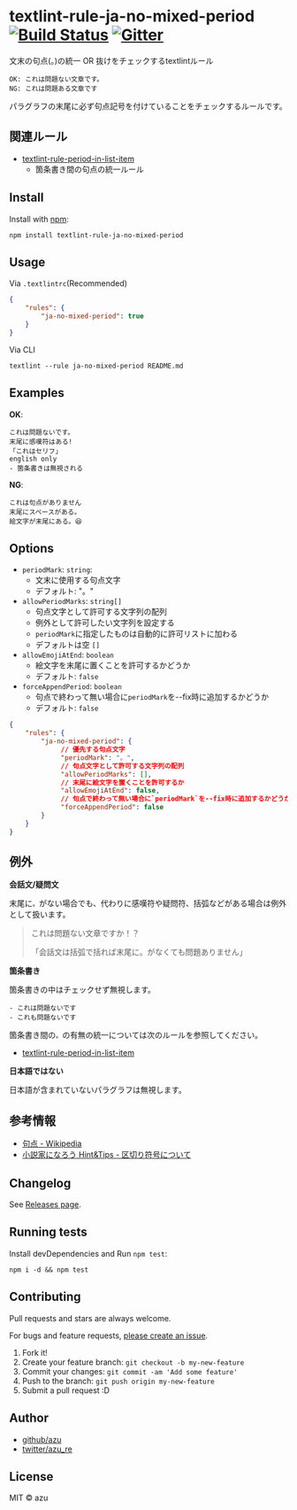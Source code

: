# textlint-rule-ja-no-mixed-period [![Build Status](https://travis-ci.org/textlint-ja/textlint-rule-ja-no-mixed-period.svg?branch=master)](https://travis-ci.org/textlint-ja/textlint-rule-ja-no-mixed-period) [![Gitter](https://badges.gitter.im/textlint-ja/textlint-ja.svg)](https://gitter.im/textlint-ja/textlint-ja?utm_source=badge&utm_medium=badge&utm_campaign=pr-badge)


文末の句点(。)の統一 OR 抜けをチェックするtextlintルール

```
OK: これは問題ない文章です。
NG: これは問題ある文章です
```
パラグラフの末尾に必ず句点記号を付けていることをチェックするルールです。


## 関連ルール

- [textlint-rule-period-in-list-item](https://github.com/azu/textlint-rule-period-in-list-item "textlint-rule-period-in-list-item")
    - 箇条書き間の句点の統一ルール

## Install

Install with [npm](https://www.npmjs.com/):

    npm install textlint-rule-ja-no-mixed-period

## Usage

Via `.textlintrc`(Recommended)

```json
{
    "rules": {
        "ja-no-mixed-period": true
    }
}
```

Via CLI

```
textlint --rule ja-no-mixed-period README.md
```

## Examples

**OK**:

```
これは問題ないです。
末尾に感嘆符はある!
「これはセリフ」
english only
- 箇条書きは無視される
```

**NG**:

```
これは句点がありません
末尾にスペースがある。           
絵文字が末尾にある。😆
```

## Options

- `periodMark`: `string`:
    - 文末に使用する句点文字
    - デフォルト: "。"
- `allowPeriodMarks`: `string[]`
    - 句点文字として許可する文字列の配列
    - 例外として許可したい文字列を設定する
    - `periodMark`に指定したものは自動的に許可リストに加わる
    - デフォルトは空 `[]`
- `allowEmojiAtEnd`: `boolean`
    - 絵文字を末尾に置くことを許可するかどうか
    - デフォルト: `false`
- `forceAppendPeriod`: `boolean`
    - 句点で終わって無い場合に`periodMark`を--fix時に追加するかどうか
    - デフォルト: `false`

```json
{
    "rules": {
        "ja-no-mixed-period": {
             // 優先する句点文字
             "periodMark": "。",
             // 句点文字として許可する文字列の配列
             "allowPeriodMarks": [],
             // 末尾に絵文字を置くことを許可するか
             "allowEmojiAtEnd": false,
             // 句点で終わって無い場合に`periodMark`を--fix時に追加するかどうか
             "forceAppendPeriod": false
        }
    }
}
```

## 例外


**会話文/疑問文**

末尾に`。`がない場合でも、代わりに感嘆符や疑問符、括弧などがある場合は例外として扱います。

> これは問題ない文章ですか！？
>
> 「会話文は括弧で括れば末尾に。がなくても問題ありません」

**箇条書き**

箇条書きの中はチェックせず無視します。

```
- これは問題ないです
- これも問題ないです
```


箇条書き間の`。`の有無の統一については次のルールを参照してください。

- [textlint-rule-period-in-list-item](https://github.com/azu/textlint-rule-period-in-list-item "textlint-rule-period-in-list-item")

**日本語ではない**

日本語が含まれていないパラグラフは無視します。

## 参考情報

- [句点 - Wikipedia](https://ja.wikipedia.org/wiki/%E5%8F%A5%E7%82%B9 "句点 - Wikipedia")
- [小説家になろう Hint&Tips - 区切り符号について](http://ncode.syosetu.com/n8977bb/12/ "小説家になろう Hint&amp;Tips - 区切り符号について")

## Changelog

See [Releases page](https://github.com/textlint-ja/textlint-rule-ja-no-mixed-period/releases).

## Running tests

Install devDependencies and Run `npm test`:

    npm i -d && npm test

## Contributing

Pull requests and stars are always welcome.

For bugs and feature requests, [please create an issue](https://github.com/textlint-ja/textlint-rule-ja-no-mixed-period/issues).

1. Fork it!
2. Create your feature branch: `git checkout -b my-new-feature`
3. Commit your changes: `git commit -am 'Add some feature'`
4. Push to the branch: `git push origin my-new-feature`
5. Submit a pull request :D

## Author

- [github/azu](https://github.com/azu)
- [twitter/azu_re](https://twitter.com/azu_re)

## License

MIT © azu
